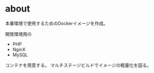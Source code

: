 # about

本番環境で使用するためのDockerイメージを作成。

開発環境用の

 - PHP
 - NginX
 - MySQL

コンテナを用意する。
マルチステージビルドでイメージの軽量化を図る。

